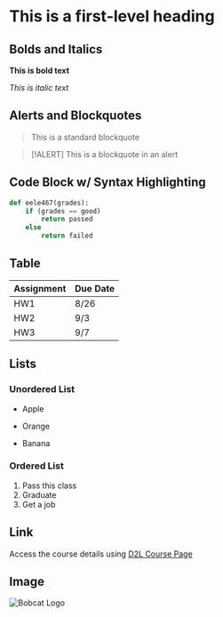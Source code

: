 # This is a first-level heading

## Bolds and Italics
**This is bold text**

*This is italic text*

## Alerts and Blockquotes
> This is a standard blockquote

> [!ALERT]
> This is a blockquote in an alert

## Code Block w/ Syntax Highlighting
``` python
def eele467(grades):
    if (grades == good)
        return passed
    else
        return failed
```

## Table
| Assignment | Due Date |
| --- | --- |
| HW1 | 8/26 |
| HW2 | 9/3 | 
| HW3 | 9/7 |

## Lists

### Unordered List
- Apple
* Orange
+ Banana

### Ordered List
1. Pass this class
2. Graduate
3. Get a job

## Link
Access the course details using [D2L Course Page](https://ecat.montana.edu/d2l/home)

## Image
![Bobcat Logo](https://encrypted-tbn0.gstatic.com/images?q=tbn:ANd9GcQ0RQTimpHmbmjkHc0rC2d20pBmuMjg0cq0mQ&s)











